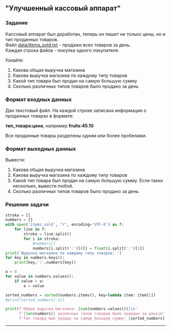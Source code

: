 ## "Улучшенный кассовый аппарат"

### Задание
Кассовый аппарат был доработан, теперь он пишет не только цены, но и тип проданных товаров. \
Файл [data/items_sold.txt](data/items_sold.txt) - продажи всех товаров за день. \
Каждая строка файла - покупка одного покупателя.

Узнайте:
1. Какова общая выручка магазина
2. Какова выручка магазина по каждому типу товаров
3. Какой тип товара был продан на самую большую сумму
4. Сколько различных типов товаров было продано за день

### Формат входных данных

Дан текстовый файл. На каждой строке записана информация о проданных товарах в формате:

**тип_товара:цена**, например **fruits:45.10**

Все проданные товары разделены одним или более пробелами.

### Формат выходных данных

Вывести:
1. Какова общая выручка магазина
2. Какова выручка магазина по каждому типу товаров
3. Какой тип товара был продан на самую большую сумму. Если таких несколько, вывести любой.
4. Сколько различных типов товаров было продано за день

### Решение задачи

```python
stroka = []
numbers = {}
with open('items_sold', "r", encoding='UTF-8') as f:
    for line in f:
        stroka = line.split()
        for i in stroka:
            #numbers[]
            numbers[i.split(':')[0]] = float(i.split(':')[1])
print('Выручка магазина по каждому типу товаров: ')
for key in numbers.keys():
    print(key,':',numbers[key])

a = 0
for value in numbers.values():
    if value > a:
        a = value

sorted_numbers = sorted(numbers.items(), key=lambda item: item[1])
#print(sorted_numbers[-1])

print(f'Общая выручка магазина: {sum(numbers.values())}\n'
      f'{len(numbers)} различных типов товаров было продано за день\n'
      f'Тип товара был продан на самую большую сумму: {sorted_numbers[-1][0]}')
```

---
